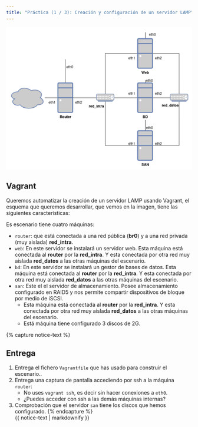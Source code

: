 ```yaml
---
title: "Práctica (1 / 3): Creación y configuración de un servidor LAMP"
---
```


![escenario](img/practica.png)

## Vagrant

Queremos automatizar la creación de un servidor LAMP usando Vagrant, el esquema que queremos desarrollar, que vemos en la imagen, tiene las siguientes características:

Es escenario tiene cuatro máquinas:

* `router`: que está conectada a una red pública (**br0**) y a una red privada (muy aislada) **red_intra**. 
* `web`: En este servidor se instalará un servidor web. Esta máquina está conectada al **router** por la **red_intra**. Y esta conectada por otra red muy aislada **red_datos** a las otras máquinas del escenario.
* `bd`: En este servidor se instalará un gestor de bases de datos. Esta máquina está conectada al **router** por la **red_intra**. Y esta conectada por otra red muy aislada **red_datos** a las otras máquinas del escenario.
* `san`: Este el el servidor de almacenamiento. Posee almacenamiento configurado en RAID5 y nos permite compartir dispositivos de bloque por medio de iSCSI. 
    * Esta máquina está conectada al **router** por la **red_intra**. Y esta conectada por otra red muy aislada **red_datos** a las otras máquinas del escenario.
    * Está máquina tiene configurado 3 discos de 2G.

{% capture notice-text %}
## Entrega

1. Entrega el fichero `Vagrantfile` que has usado para construir el escenario..
2. Entrega una captura de pantalla accediendo por ssh a la máquina `router`:
    * No uses `vagrant ssh`, es decir sin hacer conexiones a `eth0`.
    * ¿Puedes acceder con ssh a las demás máquinas internas?
3. Comprobación que el servidor `san` tiene los discos que hemos configurado.
{% endcapture %}<div class="notice--info">{{ notice-text | markdownify }}</div>
